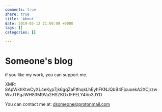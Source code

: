 ```yaml
---
comments: true
share: true
title: 'About '
date: 2019-05-12 21:00:00 +0000
tags: []
categories: []

---
```

# **Someone's blog**

  
if you like my work, you can support me.

  
XMR: 8ApWkhKtwCyXL4eKyp7jk6gqZaFtfnqkLhEyhFKNJQbB4FjcuoekA2XCjrzwWvJTPgJWH83M9Va2HSZKDxfFFELY4Vo3JYD

You can contact me at: dsomeone@protonmail.com
